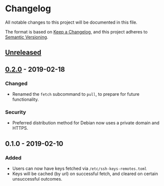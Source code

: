 # Changelog
All notable changes to this project will be documented in this file.

The format is based on [Keep a Changelog](https://keepachangelog.com/en/1.0.0/),
and this project adheres to [Semantic Versioning](https://semver.org/spec/v2.0.0.html).

## [Unreleased]

## [0.2.0] - 2019-02-18
### Changed
- Renamed the `fetch` subcommand to `pull`, to prepare for future functionality.

### Security
- Preferred distribution method for Debian now uses a private domain and HTTPS.

## 0.1.0 - 2019-02-10
### Added
- Users can now have keys fetched via `/etc/ssh-keys-remotes.toml`
- Keys will be cached (by url) on successful fetch, and cleared on certain unsuccessful outcomes.

[Unreleased]: https://github.com/liamdawson/ssh-keys-from-remotes/compare/0.2.0...HEAD
[0.2.0]: https://github.com/liamdawson/ssh-keys-from-remotes/compare/0.1.0...0.2.0
